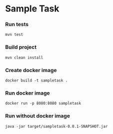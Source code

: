 # Sample Task

### Run tests
    mvn test

### Build project
    mvn clean install

### Create docker image
    docker build -t sampletask .

### Run docker image
    docker run -p 8080:8080 sampletask
    
### Run without docker image
    java -jar target/sampletask-0.0.1-SNAPSHOT.jar